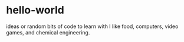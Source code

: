 # hello-world
ideas or random bits of code to learn with
I like food, computers, video games, and chemical engineering.
